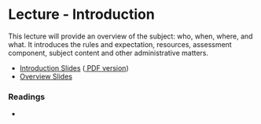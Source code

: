 Lecture - Introduction
======================

This lecture will provide an overview of the subject: who, when, where, and what. It introduces the rules and expectation, resources, assessment component, subject content and other administrative matters.

- <a base="lms" href="introduction.html" file="html"> Introduction Slides</a>
  (<a base="lms" href="introduction.pdf" file="print"> PDF version</a>)
- <a base="lms" href="overview.html" file="html"> Overview Slides</a>

### Readings
-

